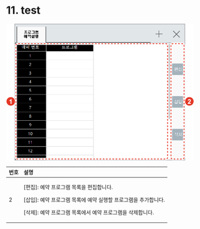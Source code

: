 # 11. test

![&#xADF8;&#xB9BC; 51 &#xD504;&#xB85C;&#xADF8;&#xB7A8; &#xC608;&#xC57D; &#xC2E4;&#xD589; &#xD654;&#xBA74;](.gitbook/assets/image%20%28179%29.png)

<table>
  <thead>
    <tr>
      <th style="text-align:left">&#xBC88;&#xD638;</th>
      <th style="text-align:left">&#xC124;&#xBA85;</th>
    </tr>
  </thead>
  <tbody>
    <tr>
      <td style="text-align:left">2</td>
      <td style="text-align:left">
        <p>[&#xD3B8;&#xC9D1;]: &#xC608;&#xC57D; &#xD504;&#xB85C;&#xADF8;&#xB7A8;
          &#xBAA9;&#xB85D;&#xC744; &#xD3B8;&#xC9D1;&#xD569;&#xB2C8;&#xB2E4;.</p>
        <p>[&#xC0BD;&#xC785;]: &#xC608;&#xC57D; &#xD504;&#xB85C;&#xADF8;&#xB7A8;
          &#xBAA9;&#xB85D;&#xC5D0; &#xC608;&#xC57D; &#xC2E4;&#xD589;&#xD560; &#xD504;&#xB85C;&#xADF8;&#xB7A8;&#xC744;
          &#xCD94;&#xAC00;&#xD569;&#xB2C8;&#xB2E4;.</p>
        <p>[&#xC0AD;&#xC81C;]: &#xC608;&#xC57D; &#xD504;&#xB85C;&#xADF8;&#xB7A8;
          &#xBAA9;&#xB85D;&#xC5D0;&#xC11C; &#xC608;&#xC57D; &#xD504;&#xB85C;&#xADF8;&#xB7A8;&#xC744;
          &#xC0AD;&#xC81C;&#xD569;&#xB2C8;&#xB2E4;.</p>
      </td>
    </tr>
  </tbody>
</table>

  


